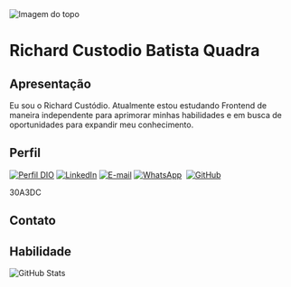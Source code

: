 <img align="center" padding="50px" alt="Imagem do topo" src="https://github.com/richardcustodio/richardcustodio/assets/143043944/e9654e75-31a8-4959-b28a-f3482b239110">

<h1>
  <a align="center" color="F00">Richard Custodio Batista Quadra</a> 
</h1>

## Apresentação

<div>
  <p>Eu sou o Richard Custódio. Atualmente estou estudando Frontend de maneira independente para aprimorar minhas habilidades e em busca de oportunidades para expandir meu conhecimento.</p>
</div>

## Perfil

[![Perfil DIO](https://img.shields.io/badge/-Meu%20Perfil%20na%20DIO-0077B5?style=for-the-badge&logo=gitbook&logoColor=white)](https://www.dio.me/users/rc.custodio078)
[![LinkedIn](https://img.shields.io/badge/linkedin-%230077B5.svg?style=for-the-badge&logo=linkedin&logoColor=white)](https://www.linkedin.com/in/richard-custodio-batista-quadra/)
[![E-mail](https://img.shields.io/badge/-Email-0077B5?style=for-the-badge&logo=microsoft-outlook&logoColor=white)](mailto:tokou_cavalcanti@hotmail.com)
[![WhatsApp](https://img.shields.io/badge/WhatsApp-0077B5?style=for-the-badge&logo=whatsapp&logoColor=white)](https://wa.me/55+44+997685582)  
[![GitHub](https://img.shields.io/badge/GitHub-0077B5?style=for-the-badge&logo=github&logoColor=white)](https://github.com/tauan)

30A3DC

## Contato

## Habilidade

![GitHub Stats](https://github-readme-stats.vercel.app/api?username=richardcustodio&theme=transparent&bg_color=000&border_color=30A3DC&show_icons=true&icon_color=30A3DC&title_color=E94D5F&text_color=FFF)

